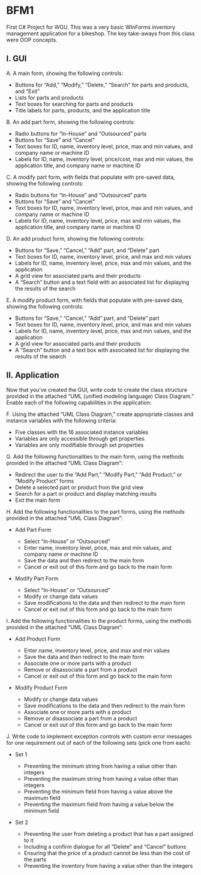 # BFM1
First C# Project for WGU. This was a very basic WInForms inventory management application for a bikeshop. The key take-aways from this class were OOP concepts. 

## I. GUI

A. A main form, showing the following controls: 
- Buttons for “Add,” “Modify,” “Delete,” “Search” for parts and products, and “Exit” 
- Lists for parts and products 
- Text boxes for searching for parts and products 
- Title labels for parts, products, and the application title

B. An add part form, showing the following controls: 
- Radio buttons for “In-House” and “Outsourced” parts 
- Buttons for “Save” and “Cancel” 
- Text boxes for ID, name, inventory level, price, max and min values, and company name or machine ID 
- Labels for ID, name, inventory level, price/cost, max and min values, the application title, and company name or machine ID

C. A modify part form, with fields that populate with pre-saved data, showing the following controls: 
- Radio buttons for “In-House” and “Outsourced” parts 
- Buttons for “Save” and “Cancel” 
- Text boxes for ID, name, inventory level, price, max and min values, and company name or machine ID 
- Labels for ID, name, inventory level, price, max and min values, the application title, and company name or machine ID

D. An add product form, showing the following controls: 
- Buttons for “Save,” “Cancel,” “Add” part, and “Delete” part 
- Text boxes for ID, name, inventory level, price, and max and min values 
- Labels for ID, name, inventory level, price, max and min values, and the application 
- A grid view for associated parts and their products 
- A “Search” button and a text field with an associated list for displaying the results of the search

E. A modify product form, with fields that populate with pre-saved data, showing the following controls: 
- Buttons for “Save,” “Cancel,” “Add” part, and “Delete” part 
- Text boxes for ID, name, inventory level, price, and max and min values 
- Labels for ID, name, inventory level, price, max and min values, and the application 
- A grid view for associated parts and their products 
- A “Search” button and a text box with associated list for displaying the results of the search

## II. Application

Now that you’ve created the GUI, write code to create the class structure provided in the attached “UML (unified modeling language) Class Diagram.” Enable each of the following capabilities in the application:

F. Using the attached “UML Class Diagram,” create appropriate classes and instance variables with the following criteria: 
- Five classes with the 16 associated instance variables 
- Variables are only accessible through get properties 
- Variables are only modifiable through set properties

G. Add the following functionalities to the main form, using the methods provided in the attached “UML Class Diagram”: 
- Redirect the user to the “Add Part,” “Modify Part,” “Add Product,” or “Modify Product” forms 
- Delete a selected part or product from the grid view 
- Search for a part or product and display matching results 
- Exit the main form

H. Add the following functionalities to the part forms, using the methods provided in the attached “UML Class Diagram”:
- Add Part Form 
  - Select “In-House” or “Outsourced” 
  - Enter name, inventory level, price, max and min values, and company name or machine ID 
  - Save the data and then redirect to the main form 
  - Cancel or exit out of this form and go back to the main form

- Modify Part Form 
  - Select “In-House” or “Outsourced” 
  - Modify or change data values 
  - Save modifications to the data and then redirect to the main form 
  - Cancel or exit out of this form and go back to the main form

I. Add the following functionalities to the product forms, using the methods provided in the attached “UML Class Diagram”:

- Add Product Form 
  - Enter name, inventory level, price, and max and min values 
  - Save the data and then redirect to the main form 
  - Associate one or more parts with a product 
  - Remove or disassociate a part from a product 
  - Cancel or exit out of this form and go back to the main form

- Modify Product Form 
  - Modify or change data values 
  - Save modifications to the data and then redirect to the main form 
  - Associate one or more parts with a product 
  - Remove or disassociate a part from a product 
  - Cancel or exit out of this form and go back to the main form

J. Write code to implement exception controls with custom error messages for one requirement out of each of the following sets (pick one from each):

- Set 1 
  - Preventing the minimum string from having a value other than integers 
  - Preventing the maximum string from having a value other than integers 
  - Preventing the minimum field from having a value above the maximum field 
  - Preventing the maximum field from having a value below the minimum field

- Set 2 
  - Preventing the user from deleting a product that has a part assigned to it 
  - Including a confirm dialogue for all “Delete” and “Cancel” buttons 
  - Ensuring that the price of a product cannot be less than the cost of the parts 
  - Preventing the inventory from having a value other than the integers
